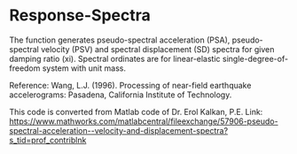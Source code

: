 # Response-Spectra
The function generates pseudo-spectral acceleration (PSA), pseudo-spectral velocity (PSV) and spectral displacement (SD) spectra for given damping ratio (xi).
Spectral ordinates are for linear-elastic single-degree-of-freedom system with unit mass. 

Reference:
Wang, L.J. (1996). Processing of near-field earthquake accelerograms: Pasadena, California Institute of Technology.
  
This code is converted from Matlab code of Dr. Erol Kalkan, P.E.
Link:
https://www.mathworks.com/matlabcentral/fileexchange/57906-pseudo-spectral-acceleration--velocity-and-displacement-spectra?s_tid=prof_contriblnk
